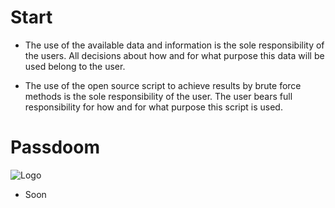 # Start

- The use of the available data and information is the sole responsibility of the users. All decisions about how and for what purpose this data will be used belong to the user.

- The use of the open source script to achieve results by brute force methods is the sole responsibility of the user. The user bears full responsibility for how and for what purpose this script is used.

# Passdoom

![Logo](https://gcdnb.pbrd.co/images/9d2uGT6u2tH7.png?o=1)

- Soon
